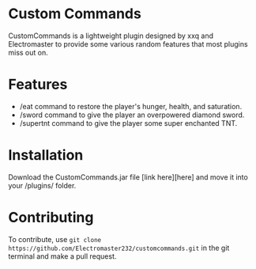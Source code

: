 # Custom Commands
CustomCommands is a lightweight plugin designed by xxq and Electromaster to provide some various random features that most plugins miss out on.

# Features
- /eat command to restore the player's hunger, health, and saturation.
- /sword command to give the player an overpowered diamond sword.
- /supertnt command to give the player some super enchanted TNT.

# Installation

Download the CustomCommands.jar file [link here][here] and move it into your /plugins/ folder.

# Contributing

To contribute, use `git clone https://github.com/Electromaster232/customcommands.git` in the git terminal and make a pull request.


